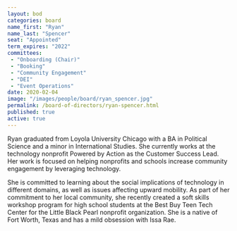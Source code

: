 ```yaml
---
layout: bod
categories: board
name_first: "Ryan"
name_last: "Spencer"
seat: "Appointed"
term_expires: "2022"
committees:
 - "Onboarding (Chair)"
 - "Booking"
 - "Community Engagement"
 - "DEI"
 - "Event Operations"
date: 2020-02-04
image: "/images/people/board/ryan_spencer.jpg"
permalink: /board-of-directors/ryan-spencer.html
published: true
active: true
---
```


Ryan graduated from Loyola University Chicago with a BA in Political Science and a minor in International Studies. She currently works at the technology nonprofit Powered by Action as the Customer Success Lead. Her work is focused on helping nonprofits and schools increase community engagement by leveraging technology.

She is committed to learning about the social implications of technology in different domains, as well as issues affecting upward mobility. As part of her commitment to her local community, she recently created a soft skills workshop program for high school students at the Best Buy Teen Tech Center for the Little Black Pearl nonprofit organization. She is a native of Fort Worth, Texas and has a mild obsession with Issa Rae. 